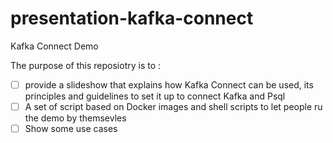 # presentation-kafka-connect

Kafka Connect Demo

The purpose of this reposiotry is to :

- [ ] provide a slideshow that explains how Kafka Connect can be used, its principles and guidelines to set it up to connect Kafka and Psql
- [ ] A set of script based on Docker images and shell scripts to let people ru the demo by themsevles
- [ ] Show some use cases
